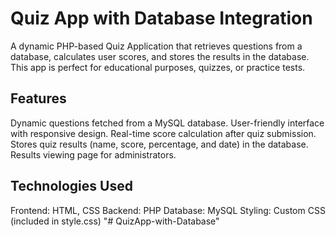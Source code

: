 Quiz App with Database Integration
==========================
A dynamic PHP-based Quiz Application that retrieves questions from a database, calculates user scores, and stores the results in the database. This app is perfect for educational purposes, quizzes, or practice tests.

Features   
--------
Dynamic questions fetched from a MySQL database.
User-friendly interface with responsive design.
Real-time score calculation after quiz submission.
Stores quiz results (name, score, percentage, and date) in the database.
Results viewing page for administrators.

Technologies Used
-----------------
Frontend: HTML, CSS
Backend: PHP
Database: MySQL
Styling: Custom CSS (included in style.css)
"# QuizApp-with-Database" 
